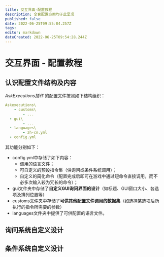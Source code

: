 ```yaml
---
title: 交互界面-配置教程
description: 全套配置方案均于此呈现
published: false
date: 2022-06-25T09:55:04.257Z
tags: 
editor: markdown
dateCreated: 2022-06-25T09:54:28.244Z
---
```


# 交互界面 - 配置教程
## 认识配置文件结构及内容
 *AskExecutions插件* 的配置文件按照如下结构组织：
```yml
Askexecutions\
	- customs\
  		- ...
  - gui\
  		- ...
  - languages\
  		- zh-cn.yml
  - config.yml
```
其功能分别如下：
- config.yml中存储了如下内容：
	- 调用的语言文件；
  - 可自定义的预设指令集（供询问或条件系统调用）；
  - 自定义的简化命令（配置完成后即可在游戏中通过短命令直接调用，而不必多次输入较为冗长的命令）；
- gui文件夹中存储了**自定义GUI询问界面的设计**（如标题、GUI窗口大小、各选项及排列位置等）
- customs文件夹中存储了**可供其他配置文件调用的数据集**（如选择某选项后所执行的指令所需要的参数）
- languages文件夹中提供了可供配置的语言文件。

## 询问系统自定义设计
## 条件系统自定义设计